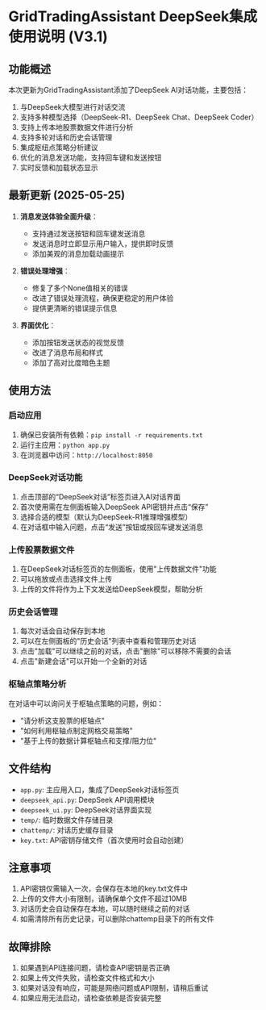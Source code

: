 # GridTradingAssistant DeepSeek集成使用说明 (V3.1)

## 功能概述

本次更新为GridTradingAssistant添加了DeepSeek AI对话功能，主要包括：

1. 与DeepSeek大模型进行对话交流
2. 支持多种模型选择（DeepSeek-R1、DeepSeek Chat、DeepSeek Coder）
3. 支持上传本地股票数据文件进行分析
4. 支持多轮对话和历史会话管理
5. 集成枢纽点策略分析建议
6. 优化的消息发送功能，支持回车键和发送按钮
7. 实时反馈和加载状态显示

## 最新更新 (2025-05-25)

1. **消息发送体验全面升级**：
   - 支持通过发送按钮和回车键发送消息
   - 发送消息时立即显示用户输入，提供即时反馈
   - 添加美观的消息加载动画提示

2. **错误处理增强**：
   - 修复了多个None值相关的错误
   - 改进了错误处理流程，确保更稳定的用户体验
   - 提供更清晰的错误提示信息

3. **界面优化**：
   - 添加按钮发送状态的视觉反馈
   - 改进了消息布局和样式
   - 添加了高对比度暗色主题

## 使用方法

### 启动应用

1. 确保已安装所有依赖：`pip install -r requirements.txt`
2. 运行主应用：`python app.py`
3. 在浏览器中访问：`http://localhost:8050`

### DeepSeek对话功能

1. 点击顶部的“DeepSeek对话”标签页进入AI对话界面
2. 首次使用需在左侧面板输入DeepSeek API密钥并点击“保存”
3. 选择合适的模型（默认为DeepSeek-R1推理增强模型）
4. 在对话框中输入问题，点击“发送”按钮或按回车键发送消息

### 上传股票数据文件

1. 在DeepSeek对话标签页的左侧面板，使用"上传数据文件"功能
2. 可以拖放或点击选择文件上传
3. 上传的文件将作为上下文发送给DeepSeek模型，帮助分析

### 历史会话管理

1. 每次对话会自动保存到本地
2. 可以在左侧面板的"历史会话"列表中查看和管理历史对话
3. 点击"加载"可以继续之前的对话，点击"删除"可以移除不需要的会话
4. 点击"新建会话"可以开始一个全新的对话

### 枢轴点策略分析

在对话中可以询问关于枢轴点策略的问题，例如：
- "请分析这支股票的枢轴点"
- "如何利用枢轴点制定网格交易策略"
- "基于上传的数据计算枢轴点和支撑/阻力位"

## 文件结构

- `app.py`: 主应用入口，集成了DeepSeek对话标签页
- `deepseek_api.py`: DeepSeek API调用模块
- `deepseek_ui.py`: DeepSeek对话界面实现
- `temp/`: 临时数据文件存储目录
- `chattemp/`: 对话历史缓存目录
- `key.txt`: API密钥存储文件（首次使用时会自动创建）

## 注意事项

1. API密钥仅需输入一次，会保存在本地的key.txt文件中
2. 上传的文件大小有限制，请确保单个文件不超过10MB
3. 对话历史会自动保存在本地，可以随时继续之前的对话
4. 如需清除所有历史记录，可以删除chattemp目录下的所有文件

## 故障排除

1. 如果遇到API连接问题，请检查API密钥是否正确
2. 如果上传文件失败，请检查文件格式和大小
3. 如果对话没有响应，可能是网络问题或API限制，请稍后重试
4. 如果应用无法启动，请检查依赖是否安装完整
